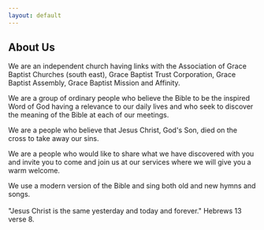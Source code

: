```yaml
---
layout: default
---
```


## About Us

We are an independent church having links with the Association of Grace Baptist Churches (south east), Grace Baptist Trust Corporation, Grace Baptist Assembly, Grace Baptist Mission and Affinity.

We are a group of ordinary people who believe the Bible to be the inspired Word of God having a relevance to our daily lives and who seek to discover the meaning of the Bible at each of our meetings.

We are a people who believe that Jesus Christ, God's Son, died on the cross to take away our sins.

We are a people who would like to share what we have discovered with you and invite you to come and join us at our services where we will give you a warm welcome.

We use a modern version of the Bible and sing both old and new hymns and songs. 
<br/>
<br/>
"Jesus Christ is the same yesterday and today and forever." Hebrews 13 verse 8.
